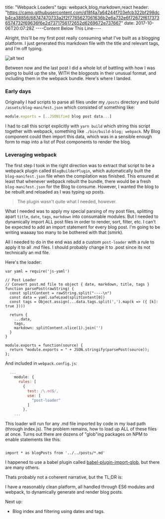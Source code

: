 title: "Webpack Loaders"
tags: webpack,blog,markdown,react
header: "https://camo.githubusercontent.com/d18f4a7a64244f703efcb322bf298dcb4ca38856/68747470733a2f2f7765627061636b2e6a732e6f72672f6173736574732f69636f6e2d7371756172652d6269672e737667"
date: 2017-10-06T20:07:28Z
----Content Below This Line----

Alright, this'll be my first post really consuming what I've built as a blogging platform. I just generated this markdown file with the title and relevant tags, and I'm off typing.

![alt text](https://d1u0z01nzsqzn7.cloudfront.net/images/10-06-2017-header.png "Using the `yarn post` post generator")

Between now and the last post I did a whole lot of battling with how I was going to build up the site, WITH the blogposts in their unusual format, and including them in the webpack bundle.  Here's where I landed.

### Early days
Originally I had scripts to parse all files under my `/posts` directory and build `/assets/blog-manifest.json` which consisted of something like:

```javascript
module.exports = [..JSONified blog post data...]
```

I had to call this script explicitly with `yarn build` which string this script together with webpack, something like `./bin/build-blog; webpack`.
My Blog component could then import this data, which was in a sensible enough form to map into a list of Post components to render the blog.

### Leveraging webpack
The first step I took in the right direction was to extract that script to be a webpack plugin called `BlogBuilderPlugin`, which automatically built the `blog-manifest.json` file when the compilation was finished.  This ensured at least that whenever webpack rebuilt the bundle, there would be a fresh `blog-manifest.json` for the Blog to consume.  However, I wanted the blog to be rebuilt and reloaded as I was typing up posts.

> The plugin wasn't quite what I needed, however.

What I needed was to apply my special parsing of my post files, splitting apart `title`, `date`, `tags`, `markdown` into consumable modules.  But I needed to dynamically import ALL post files in order to render, sort, filter, etc.  I can't be expected to add an import statement for every blog post.  I'm going to be writing waaaay too many to be bothered with that (smirk).

All I needed to do in the end was add a custom `post-loader` with a rule to apply it to all .md files.  I should probably change it to .post since its not technically an md file.

Here's the loader:
```
var yaml = require('js-yaml')

// Post Loader
// Convert post.md file to object { date, markdown, title, tags }
function parsePost(rawString) {
  const splitContent = rawString.split("----\n")
  const data = yaml.safeLoad(splitContent[0])
  const tags = Object.assign(...data.tags.split(',').map(k => ({ [k]: true })))

  return {
    ...data,
    tags,
    markdown: splitContent.slice(1).join('')
  }
}

module.exports = function(source) {
  return "module.exports = " + JSON.stringify(parsePost(source));
};
```

And included in `webpack.config.js`:
```javascript
  ...
    module: {
      rules: [
        {
          test: /\.md$/,
          use: [
            "post-loader"
          ]
        },
    ...
```

This loader will run for any .md file imported by code in my load path (through index.js).  The problem remains, how to load up ALL of these files at once.  Turns out there are dozens of "glob"ing packages on NPM to enable statements like this:

```

import * as blogPosts from '../../posts/*.md'

```

I happened to use a babel plugin called [babel-plugin-import-glob](https://github.com/novemberborn/babel-plugin-import-glob), but there are many others.

Thats probably not a coherent narrative, but the TL;DR is:

I have a reasonably clean platform, all handled through ES6 modules and webpack, to dynamically generate and render blog posts.

Next up:

* Blog index and filtering using dates and tags.
